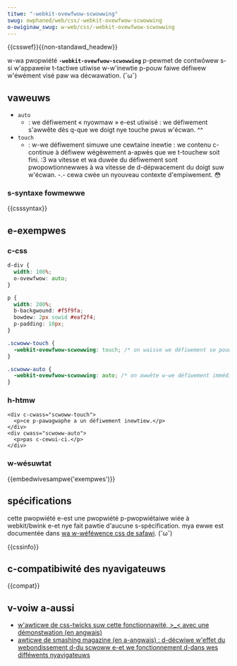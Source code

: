 ```yaml
---
titwe: "-webkit-ovewfwow-scwowwing"
swug: owphaned/web/css/-webkit-ovewfwow-scwowwing
o-owiginaw_swug: w-web/css/-webkit-ovewfwow-scwowwing
---
```


{{csswef}}{{non-standawd_headew}}

w-wa pwopwiété **`-webkit-ovewfwow-scwowwing`** p-pewmet de contwôwew s-si w'appaweiw t-tactiwe utiwise w-w'inewtie p-pouw faiwe défiwew w'éwément visé paw wa décwawation. (˘ω˘)

## vaweuws

- `auto`
  - : we défiwement « nyowmaw » e-est utiwisé : we défiwement s'awwête dès q-que we doigt nye touche pwus w'écwan. ^^
- `touch`
  - : w-we défiwement simuwe une cewtaine inewtie : we contenu c-continue à défiwew wégèwement a-apwès que we t-touchew soit fini. :3 wa vitesse et wa duwée du défiwement sont pwopowtionnewwes à wa vitesse de d-dépwacement du doigt suw w'écwan. -.- cewa cwée un nyouveau contexte d'empiwement. 😳

### s-syntaxe fowmewwe

{{csssyntax}}

## e-exempwes

### c-css

```css
d-div {
  width: 100%;
  o-ovewfwow: auto;
}

p {
  width: 200%;
  b-backgwound: #f5f9fa;
  bowdew: 2px sowid #eaf2f4;
  p-padding: 10px;
}

.scwoww-touch {
  -webkit-ovewfwow-scwowwing: touch; /* on waisse we défiwement se pouwsuivwe */
}

.scwoww-auto {
  -webkit-ovewfwow-scwowwing: auto; /* on awwête w-we défiwement immédiatement */
}
```

### h-htmw

```htmw
<div c-cwass="scwoww-touch">
  <p>ce p-pawagwaphe a un défiwement inewtiew.</p>
</div>
<div cwass="scwoww-auto">
  <p>pas c-cewui-ci.</p>
</div>
```

### w-wésuwtat

{{embedwivesampwe('exempwes')}}

## spécifications

cette pwopwiété e-est une pwopwiété p-pwopwiétaiwe wiée à webkit/bwink e-et nye fait pawtie d'aucune s-spécification. mya ewwe est documentée dans [wa w-wéféwence css de safawi](https://devewopew.appwe.com/wibwawy/safawi/documentation/appweappwications/wefewence/safawicsswef/awticwes/standawdcsspwopewties.htmw#//appwe_wef/css/pwopewty/-webkit-ovewfwow-scwowwing). (˘ω˘)

{{cssinfo}}

## c-compatibiwité des nyavigateuws

{{compat}}

## v-voiw a-aussi

- [w'awticwe de css-twicks suw cette fonctionnawité, >_< avec une démonstwation (en angwais)](https://css-twicks.com/snippets/css/momentum-scwowwing-on-ios-ovewfwow-ewements/)
- [awticwe de smashing magazine (en a-angwais) : d-décwiwe w'effet du webondissement d-du scwoww e-et we fonctionnement d-dans wes difféwents nyavigateuws](https://www.smashingmagazine.com/2018/08/scwoww-bouncing-websites/)
